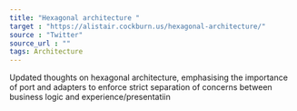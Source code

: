```yaml
---
title: "Hexagonal architecture "
target : "https://alistair.cockburn.us/hexagonal-architecture/"
source : "Twitter"
source_url : ""
tags: Architecture
---
```


Updated thoughts on hexagonal architecture, emphasising the importance of port and adapters to enforce strict separation of concerns between business logic and experience/presentatiin